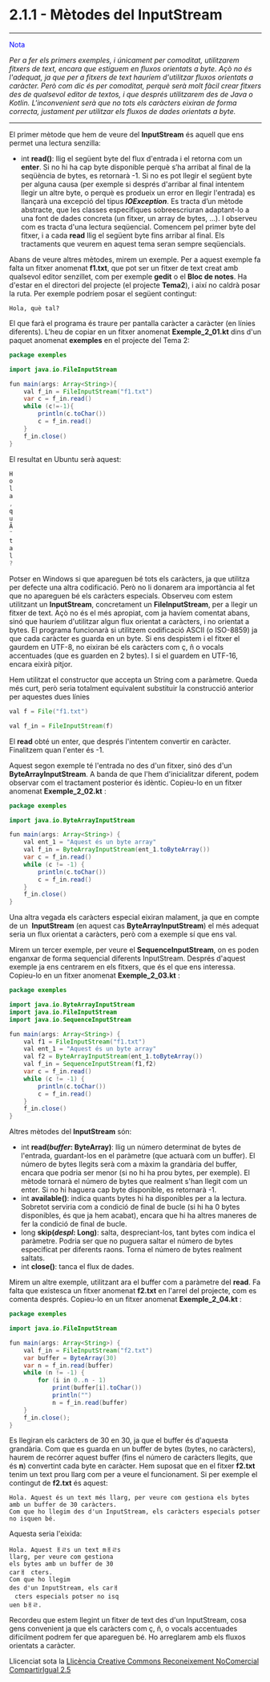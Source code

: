 # <a name="main"></a>**2.1.1 - Mètodes del InputStream**
***
<span style="color: blue;"> Nota </span>

  *Per a fer els primers exemples, i únicament per comoditat, utilitzarem fitxers de text, encara que estiguem en fluxos orientats a byte. Açò no és l'adequat, ja que per a fitxers de text hauríem d'utilitzar fluxos orientats a caràcter. Però com dic és per comoditat, perquè serà molt fàcil crear fitxers des de qualsevol editor de textos, i que després utilitzarem des de Java o Kotlin. L'inconvenient serà que no tots els caràcters eixiran de forma correcta, justament per utilitzar els fluxos de dades orientats a byte.*
***
El primer mètode que hem de veure del **InputStream** és aquell que ens permet una lectura senzilla:

- int **read()**: llig el següent byte del flux d'entrada i el retorna com un **enter**. Si no hi ha cap byte disponible perquè s’ha arribat al final de la seqüència de bytes, es retornarà -1. Si no es pot llegir el següent byte per alguna causa (per exemple si després d'arribar al final intentem llegir un altre byte, o perquè es produeix un error en llegir l'entrada) es llançarà una excepció del tipus ***IOException***. Es tracta d’un mètode abstracte, que les classes especifiques sobreescriuran adaptant-lo a una font de dades concreta (un fitxer, un array de bytes, ...). I observeu com es tracta d'una lectura seqüencial. Comencem pel primer byte del fitxer, i a cada **read** llig el següent byte fins arribar al final. Els tractaments que veurem en aquest tema seran sempre seqüencials.

Abans de veure altres mètodes, mirem un exemple. Per a aquest exemple fa falta un fitxer anomenat **f1.txt**, que pot ser un fitxer de text creat amb qualsevol editor senzillet, com per exemple **gedit** o el **Bloc de notes**. Ha d'estar en el directori del projecte (el projecte **Tema2**), i així no caldrà posar la ruta. Per exemple podríem posar el següent contingut:
~~~
Hola, què tal?
~~~
El que farà el programa és traure per pantalla caràcter a caràcter (en línies diferents). L'heu de copiar en un fitxer anomenat **Exemple_2_01.kt** dins d'un paquet anomenat **exemples** en el projecte del Tema 2:

```java
package exemples

import java.io.FileInputStream

fun main(args: Array<String>){
    val f_in = FileInputStream("f1.txt")
    var c = f_in.read()
    while (c!=-1){
        println(c.toChar())
        c = f_in.read()
    }
    f_in.close()
}
```
El resultat en Ubuntu serà aquest:
```java
H
o
l
a
,
q
u
Ã
¨
t
a
l
?
```
Potser en Windows si que apareguen bé tots els caràcters, ja que utilitza per defecte una altra codificació. Però no li donarem ara importància al fet que no apareguen bé els caràcters especials. Observeu com estem utilitzant un **InputStream**, concretament un **FileInputStream**, per a llegir un fitxer de text. Açò no és el més apropiat, com ja havíem comentat abans, sinó que hauríem d'utilitzar algun flux orientat a caràcters, i no orientat a bytes. El programa funcionarà si utilitzem codificació ASCII (o ISO-8859) ja que cada caràcter es guarda en un byte. Si ens despistem i el fitxer el gaurdem en UTF-8, no eixiran bé els caràcters com ç, ñ o vocals accentuades (que es guarden en 2 bytes). I si el guardem en UTF-16, encara eixirà pitjor.

Hem utilitzat el constructor que accepta un String com a paràmetre. Queda més curt, però seria totalment equivalent substituir la construcció anterior per aquestes dues línies

```java
val f = File("f1.txt")

val f_in = FileInputStream(f)
```

El **read** obté un enter, que després l'intentem convertir en caràcter. Finalitzem quan l'enter és -1.

Aquest segon exemple té l'entrada no des d'un fitxer, sinó des d'un **ByteArrayInputStream**. A banda de que l'hem d'inicialitzar diferent, podem observar com el tractament posterior és idèntic. Copieu-lo en un fitxer anomenat **Exemple_2_02.kt** :
```java
package exemples

import java.io.ByteArrayInputStream

fun main(args: Array<String>) {
    val ent_1 = "Aquest és un byte array"
    val f_in = ByteArrayInputStream(ent_1.toByteArray())
    var c = f_in.read()
    while (c != -1) {
        println(c.toChar())
        c = f_in.read()
    }
    f_in.close()
}
```
Una altra vegada els caràcters especial eixiran malament, ja que en compte de un  **InputStream** (en aquest cas **ByteArrayInputStream**) el més adequat seria un flux orientat a caràcters, però com a exemple sí que ens val.

Mirem un tercer exemple, per veure el **SequenceInputStream**, on es poden enganxar de forma sequencial diferents InputStream. Després d'aquest exemple ja ens centrarem en els fitxers, que és el que ens interessa. Copieu-lo en un fitxer anomenat **Exemple_2_03.kt** :
```java
package exemples

import java.io.ByteArrayInputStream
import java.io.FileInputStream
import java.io.SequenceInputStream

fun main(args: Array<String>) {
    val f1 = FileInputStream("f1.txt")
    val ent_1 = "Aquest és un byte array"
    val f2 = ByteArrayInputStream(ent_1.toByteArray())
    val f_in = SequenceInputStream(f1,f2)
    var c = f_in.read()
    while (c != -1) {
        println(c.toChar())
        c = f_in.read()
    }
    f_in.close()
}
```

Altres mètodes del **InputStream** són:

- int **read(*buffer*: ByteArray)**: llig un número determinat de bytes de l'entrada, guardant-los en el paràmetre (que actuarà com un buffer). El número de bytes llegits serà com a màxim la grandària del buffer, encara que podria ser menor (si no hi ha prou bytes, per exemple). El mètode tornarà el número de bytes que realment s'han llegit com un enter. Si no hi haguera cap byte disponible, es retornarà -1.
- int **available()**: indica quants bytes hi ha disponibles per a la lectura. Sobretot serviria com a condició de final de bucle (si hi ha 0 bytes disponibles, és que ja hem acabat), encara que hi ha altres maneres de fer la condició de final de bucle.
- long **skip(*despl*: Long)**: salta, despreciant-los, tant bytes com indica el paràmetre. Podria ser que no puguera saltar el número de bytes especificat per diferents raons. Torna el número de bytes realment saltats.
- int **close()**: tanca el flux de dades.

Mirem un altre exemple, utilitzant ara el buffer com a paràmetre del **read**. Fa falta que existesca un fitxer anomenat **f2.txt** en l'arrel del projecte, com es comenta després. Copieu-lo en un fitxer anomenat **Exemple_2_04.kt** :

```java
package exemples

import java.io.FileInputStream

fun main(args: Array<String>) {
    val f_in = FileInputStream("f2.txt")
    var buffer = ByteArray(30)
    var n = f_in.read(buffer)
    while (n != -1) {
        for (i in 0..n - 1)
            print(buffer[i].toChar())
            println("")
            n = f_in.read(buffer)
    }
    f_in.close();
}
```
Es llegiran els caràcters de 30 en 30, ja que el buffer és d'aquesta grandària. Com que es guarda en un buffer de bytes (bytes, no caràcters), haurem de recórrer aquest buffer (fins el número de caràcters llegits, que és **n**) convertint cada byte en caràcter. Hem suposat que en el fitxer **f2.txt** tenim un text prou llarg com per a veure el funcionament. Si per exemple el contingut de **f2.txt** és aquest:
~~~
Hola. Aquest és un text més llarg, per veure com gestiona els bytes amb un buffer de 30 caràcters.
Com que ho llegim des d'un InputStream, els caràcters especials potser no isquen bé.
~~~
Aquesta seria l'eixida:
~~~
Hola. Aquest ￃﾩs un text mￃﾩs 
llarg, per veure com gestiona 
els bytes amb un buffer de 30 
carￃﾠcters.
Com que ho llegim 
des d'un InputStream, els carￃ
ﾠcters especials potser no isq
uen bￃﾩ.
~~~

Recordeu que estem llegint un fitxer de text des d'un InputStream, cosa gens convenient ja que els caràcters com ç, ñ, o vocals accentuades difícilment podrem fer que apareguen bé. Ho arreglarem amb els fluxos orientats a caràcter.

Llicenciat sota la [Llicència Creative Commons Reconeixement NoComercial CompartirIgual 2.5](http://creativecommons.org/licenses/by-nc-sa/2.5/)

